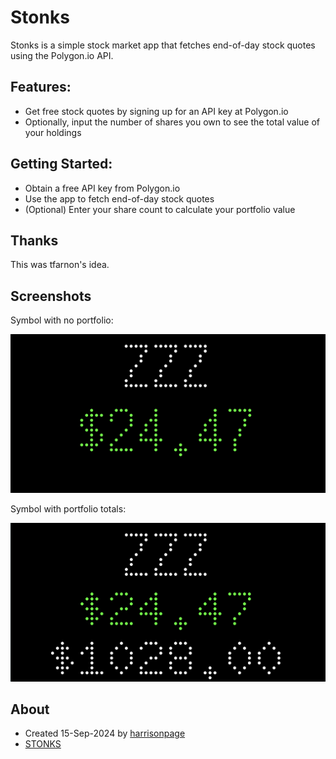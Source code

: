 # Stonks

Stonks is a simple stock market app that fetches end-of-day stock quotes using the Polygon.io API.

## Features:

* Get free stock quotes by signing up for an API key at Polygon.io
* Optionally, input the number of shares you own to see the total value of your holdings

## Getting Started:

* Obtain a free API key from Polygon.io
* Use the app to fetch end-of-day stock quotes
* (Optional) Enter your share count to calculate your portfolio value

## Thanks

This was tfarnon's idea.

## Screenshots

Symbol with no portfolio:

![](example1.png)

Symbol with portfolio totals:

![](example2.png)

## About

* Created 15-Sep-2024 by [harrisonpage](https://harrison.page)
* [STONKS](https//stonks.market)
